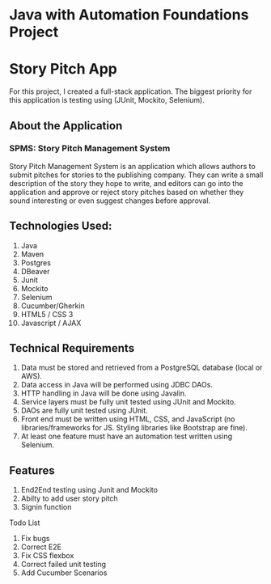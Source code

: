 # Java with Automation Foundations Project
# Story Pitch App

For this project, I created a full-stack application.
The biggest priority for this application is testing using (JUnit, Mockito, Selenium).

## About the Application

### SPMS: Story Pitch Management System

Story Pitch Management System is an application which allows authors to submit pitches for stories to the publishing company. They can write a small description of the story they hope to write, and editors can go into the application and approve or reject story pitches based on whether they sound interesting or even suggest changes before approval.

## Technologies Used:

1.  Java    
2.  Maven    
3.  Postgres   
4.  DBeaver
5.  Junit
6.  Mockito
7.  Selenium
8.  Cucumber/Gherkin
9.  HTML5 / CSS 3
10. Javascript / AJAX

## Technical Requirements

1. Data must be stored and retrieved from a PostgreSQL database (local or AWS).
2. Data access in Java will be performed using JDBC DAOs.
3. HTTP handling in Java will be done using Javalin.
4. Service layers must be fully unit tested using JUnit and Mockito.
5. DAOs are fully unit tested using JUnit.
6. Front end must be written using HTML, CSS, and JavaScript (no libraries/frameworks for JS. Styling libraries like Bootstrap are fine).
7. At least one feature must have an automation test written using Selenium.

## Features
1. End2End testing using Junit and Mockito
2. Abilty to add user story pitch 
3. Signin function

Todo List
1. Fix bugs
2. Correct E2E 
3. Fix CSS flexbox
4. Correct failed unit testing
5. Add Cucumber Scenarios
